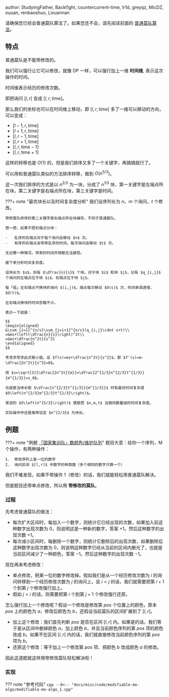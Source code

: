 author: StudyingFather, Backl1ght, countercurrent-time, Ir1d, greyqz, MicDZ, ouuan, renbaoshuo, Lixuannan

请确保您已经会普通莫队算法了。如果您还不会，请先阅读前面的 [普通莫队算法](./mo-algo.md)。

## 特点

普通莫队是不能带修改的。

我们可以强行让它可以修改，就像 DP 一样，可以强行加上一维 **时间维**, 表示这次操作的时间。

时间维表示经历的修改次数。

即把询问 $[l,r]$ 变成 $[l,r,\text{time}]$。

那么我们的坐标也可以在时间维上移动，即 $[l,r,\text{time}]$ 多了一维可以移动的方向，可以变成：

-   $[l-1,r,\text{time}]$
-   $[l+1,r,\text{time}]$
-   $[l,r-1,\text{time}]$
-   $[l,r+1,\text{time}]$
-   $[l,r,\text{time}-1]$
-   $[l,r,\text{time}+1]$

这样的转移也是 $O(1)$ 的，但是我们排序又多了一个关键字，再搞搞就行了。

可以用和普通莫队类似的方法排序转移，做到 $O(n^{5/3})$。

这一次我们排序的方式是以 $n^{2/3}$ 为一块，分成了 $n^{1/3}$ 块，第一关键字是左端点所在块，第二关键字是右端点所在块，第三关键字是时间。

???+ note "最优块长以及时间复杂度分析"
    我们设序列长为 $n$，$m$ 个询问，$t$ 个修改。
    
    带修莫队排序的第二关键字是右端点所在块编号，不同于普通莫队。
    
    想一想，如果不把右端点分块：
    
    -   乱序的右端点对于每个询问会移动 $n$ 次。
    -   有序的右端点会带来乱序的时间，每次询问会移动 $t$ 次。
    
    无论哪一种情况，带来的时间开销都无法接受。
    
    接下来分析时间复杂度。
    
    设块长为 $s$，则有 $\dfrac{n}{s}$ 个块。对于块 $i$ 和块 $j$，记有 $q_{i,j}$ 个询问的左端点位于块 $i$，右端点位于块 $j$。
    
    每「组」左右端点不换块的询问 $(i,j)$，端点每次移动 $O(s)$ 次，时间单调递增，$O(t)$。
    
    左右端点换块的时间忽略不计。
    
    表示一下就是：
    
    $$
    \begin{aligned}
    &\sum_{i=1}^{n/s}\sum_{j=i+1}^{n/s}(q_{i,j}\cdot s+t)\\
    =&ms+\left(\dfrac{n}{s}\right)^2t\\
    =&ms+\dfrac{n^2t}{s^2}
    \end{aligned}
    $$
    
    考虑求导求此式极小值。设 $f(s)=ms+\dfrac{n^2t}{s^2}$。那 $f'(s)=m-\dfrac{2n^2t}{s^3}=0$。
    
    得 $s=\sqrt[3]{\dfrac{2n^2t}{m}}=\dfrac{2^{1/3}n^{2/3}t^{1/3}}{m^{1/3}}=s_0$。
    
    也就是当块长取 $\dfrac{n^{2/3}t^{1/3}}{m^{1/3}}$ 时有最优时间复杂度 $O\left(n^{2/3}m^{2/3}t^{1/3}\right)$。
    
    常说的 $O\left(n^{5/3}\right)$ 便是把 $n,m,t$ 当做同数量级的时间复杂度。
    
    实际操作中还是推荐设定 $n^{2/3}$ 为块长。

## 例题

???+ note "例题 [「国家集训队」数颜色/维护队列](https://www.luogu.com.cn/problem/P1903)"
    题目大意：给你一个序列，M 个操作，有两种操作：
    
    1.  修改序列上某一位的数字
    2.  询问区间 $[l,r]$ 中数字的种类数（多个相同的数字只算一个）

我们不难发现，如果不带操作 1（修改）的话，我们就能轻松用普通莫队解决。

但是题目还带单点修改，所以用 **带修改的莫队**。

### 过程

先考虑普通莫队的做法：

-   每次扩大区间时，每加入一个数字，则统计它已经出现的次数，如果加入前这种数字出现次数为 $0$，则说明这是一种新的数字，答案 $+1$。然后这种数字的出现次数 $+1$。
-   每次减小区间时，每删除一个数字，则统计它删除后的出现次数，如果删除后这种数字出现次数为 $0$，则说明这种数字已经从当前的区间内删光了，也就是当前区间减少了一种颜色，答案 $-1$。然后这种数字的出现次数 $-1$。

现在再来考虑修改：

-   单点修改，把某一位的数字修改掉。假如我们是从一个经历修改次数为 $i$ 的询问转移到一个经历修改次数为 $j$ 的询问上，且 $i<j$ 的话，我们就需要把第 $i+1$ 个到第 $j$ 个修改强行加上。
-   假如 $j<i$ 的话，则需要把第 $i$ 个到第 $j+1$ 个修改强行还原。

怎么强行加上一个修改呢？假设一个修改是修改第 $pos$ 个位置上的颜色，原本 $pos$ 上的颜色为 $a$，修改后颜色为 $b$，还假设当前莫队的区间扩展到了 $[l,r]$。

-   加上这个修改：我们首先判断 $pos$ 是否在区间 $[l,r]$ 内。如果是的话，我们等于是从区间中删掉颜色 $a$，加上颜色 $b$，并且当前颜色序列的第 $pos$ 项的颜色改成 $b$。如果不在区间 $[l,r]$ 内的话，我们就直接修改当前颜色序列的第 $pos$ 项为 $b$。
-   还原这个修改：等于加上一个修改第 $pos$ 项、把颜色 $b$ 改成颜色 $a$ 的修改。

因此这道题就这样用带修改莫队轻松解决啦！

### 实现

??? note "参考代码"
    ```cpp
    --8<-- "docs/misc/code/modifiable-mo-algo/modifiable-mo-algo_1.cpp"
    ```
